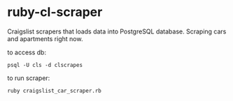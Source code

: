 # ruby-cl-scraper

Craigslist scrapers that loads data into PostgreSQL database. Scraping cars and apartments right now.

to access db:

    psql -U cls -d clscrapes

to run scraper:

    ruby craigslist_car_scraper.rb

